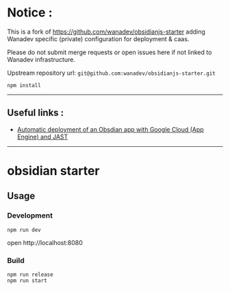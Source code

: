 # Notice :

This is a fork of https://github.com/wanadev/obsidianjs-starter adding Wanadev
specific (private) configuration for deployment & caas.

Please do not submit merge requests or open issues here if not linked to Wanadev
infrastructure.

Upstream repository url: `git@github.com:wanadev/obsidianjs-starter.git`

```
npm install
```
---

## Useful links :

* [Automatic deployment of an Obsdian app with Google Cloud (App Engine) and JAST](https://git.wanadev.org/obsidian/starter/wikis/D%C3%A9ploiement-Google-Cloud)

---

# obsidian starter

## Usage

### Development

```
npm run dev
```
open http://localhost:8080

### Build

```
npm run release
npm run start
```
